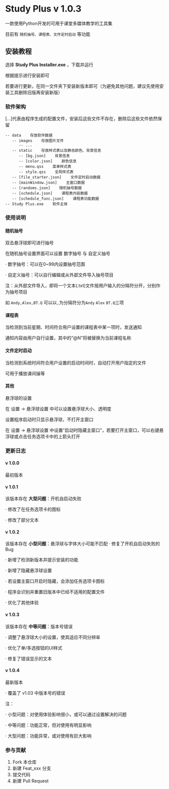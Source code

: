 # Study Plus v 1.0.3

一款使用Python开发的可用于课堂多媒体教学的工具集

目前有 `随机抽号、课程表、文件定时启动` 等功能

## 安装教程

选择 **Study Plus Installer.exe** ，下载并运行

根据提示进行安装即可

若要进行更新，在同一文件夹下安装新版本即可（为避免其他问题，建议先使用安装工具删除旧版再安装新版）

### 软件架构

[...]代表由程序生成的配置文件，安装后这些文件不存在，删除后这些文件依然保留

```
-- data    存放软件数据
   -- images    存放图片文件
      -- ...
   -- static    存放样式表以及静态颜色、背景信息
      -- [bg.json]    背景信息
      -- [color.json]    颜色信息
      -- menu.qss    菜单样式表
      -- style.qss    全局样式表
   -- [file_starter.json]    文件定时启动数据
   -- [mainWindow.json]    主窗口数据
   -- [randoms.json]    随机抽号数据
   -- [schedule.json]    课程表内容数据
   -- [schedule_func.json]    课程表功能数据
-- Study Plus.exe    软件主体
```

### 使用说明

#### 随机抽号

双击悬浮球即可进行抽号

在随机抽号设置界面可以设置 数字抽号 与 自定义抽号

· 数字抽号：可以在0~99内设置抽号范围

· 自定义抽号：可以自行编辑或从外部文件导入抽号项目

注：从外部文件导入，即将一个文本(.txt)文件按用户输入的分隔符分开，分别作为抽号项目

如 `Andy,Alex,BT.Q` 可以以`,`为分隔符分为`Andy` `Alex` `BT.Q`三项

#### 课程表

当检测到当前星期、时间符合用户设置的课程表中某一项时，发送通知

通知内容由用户自行设置，其中的“@N”将被替换为当前课程名称

#### 文件定时启动

当检测到系统时间符合用户设置的启动时间时，自动打开用户指定的文件

可用于播放课间操等

#### 其他

悬浮球的设置

在 设置 -> 悬浮球设置 中可以设置悬浮球大小、透明度

设置程序启动时只显示悬浮球，不打开主窗口

在 设置 -> 悬浮球设置 中设置“启动时隐藏主窗口”，若要打开主窗口，可以右键悬浮球或点击任务选项卡中的上箭头打开

### 更新日志

#### v 1.0.0
最初版本

#### v 1.0.1
该版本存在 **大型问题**：开机自启动失败

· 修改了在任务选项卡的图标

· 修改了部分文本

#### v 1.0.2
该版本存在 **小型问题**：悬浮球与字体大小可能不匹配
· 修复了开机自启动失败的Bug

· 新增了检测新版本并提示安装的功能

· 新增了隐藏悬浮球设置

· 若设置主窗口开启时隐藏，会添加任务选项卡图标

· 程序会识别并重置旧版本中已经不适用的配置文件

· 优化了其他体验

#### v 1.0.3
该版本存在 **中等问题**：版本号错误

· 调整了悬浮球大小的设置，使其适应不同分辨率

· 优化了单/多选按钮的UI样式

· 修复了错误显示的文本

#### v 1.0.4
最新版本

· 覆盖了 v1.03 中版本号的错误

注：

· 小型问题：对使用体验影响很小，或可以通过设置解决的问题

· 中等问题：功能正常，但对使用有明显影响

· 大型问题：功能异常，或对使用有巨大影响

### 参与贡献

1. Fork 本仓库
2. 新建 Feat_xxx 分支
3. 提交代码
4. 新建 Pull Request